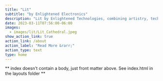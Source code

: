 ```yaml
---
title: "Lit"
subtitle: "by Enlightened Electronics"
description: "Lit by Enlightened Technologies, combining artistry, technology, and wizardry to create things that dreams are made out of."
date: 2023-03-11T07:56:00-06:00
images:
  - images/lit/Lit_Cathedral.jpeg
show_action_link: true
action_link: /about
action_label: "Read More &rarr;"
action_type: text
type: home
---
```


** index doesn't contain a body, just front matter above.
See index.html in the layouts folder **

